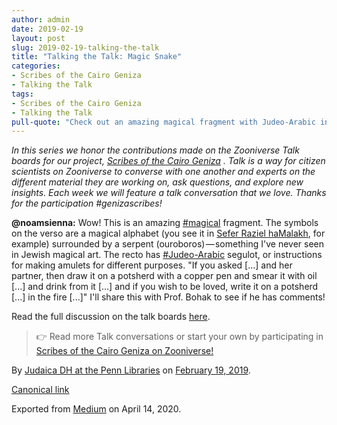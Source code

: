 ```yaml
---
author: admin
date: 2019-02-19
layout: post
slug: 2019-02-19-talking-the-talk
title: "Talking the Talk: Magic Snake"
categories:
- Scribes of the Cairo Geniza
- Talking the Talk
tags:
- Scribes of the Cairo Geniza
- Talking the Talk
pull-quote: "Check out an amazing magical fragment with Judeo-Arabic instructions & a serpent!  In this series we honor the contributions made on the Zooniverse Talk boards for our project, Scribes of the Cairo Geniza."
---
```


_In this series we honor the contributions made on the Zooniverse Talk boards for our project,_ [_Scribes of the Cairo Geniza_](https://www.zooniverse.org/projects/judaicadh/scribes-of-the-cairo-geniza) _. Talk is a way for citizen scientists on Zooniverse to converse with one another and experts on the different material they are working on, ask questions, and explore new insights. Each week we will feature a talk conversation that we love. Thanks for the participation #genizascribes!_

**@noamsienna:** Wow! This is an amazing [#magical](https://www.zooniverse.org/projects/judaicadh/scribes-of-the-cairo-geniza/talk/tags/magical) fragment. The symbols on the verso are a magical alphabet (you see it in [Sefer Raziel haMalakh](https://upload.wikimedia.org/wikipedia/commons/2/2d/Sefer_raziel_segulot.png), for example) surrounded by a serpent (ouroboros) — something I've never seen in Jewish magical art. The recto has [#Judeo-Arabic](https://www.zooniverse.org/projects/judaicadh/scribes-of-the-cairo-geniza/talk/tags/Judeo-Arabic) segulot, or instructions for making amulets for different purposes. "If you asked [...] and her partner, then draw it on a potsherd with a copper pen and smear it with oil [...] and drink from it [...] and if you wish to be loved, write it on a potsherd [...] in the fire [...]" I'll share this with Prof. Bohak to see if he has comments!

Read the full discussion on the talk boards [here](https://www.zooniverse.org/projects/judaicadh/scribes-of-the-cairo-geniza/talk/1029/419871).

> 👉 Read more Talk conversations or start your own by participating in [Scribes of the Cairo Geniza on Zooniverse!](https://www.zooniverse.org/projects/judaicadh/scribes-of-the-cairo-geniza)

By [Judaica DH at the Penn Libraries](https://medium.com/@judaicadh) on [<time>February 19, 2019</time>](https://medium.com/p/aa82f99dc881).

[Canonical link](https://medium.com/@judaicadh/talking-the-talk-magic-snake-aa82f99dc881)

Exported from [Medium](https://medium.com) on April 14, 2020.
